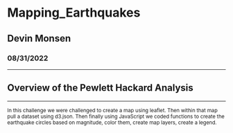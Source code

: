 # Mapping_Earthquakes
## Devin Monsen
### 08/31/2022
---
## Overview of the Pewlett Hackard Analysis ##
---
<sub>In this challenge we were challenged to create a map using leaflet. Then within that map pull a dataset using d3.json. Then finally using JavaScript we coded functions to create the earthquake circles based on magnitude, color them, create map layers, create a legend.</sub>
